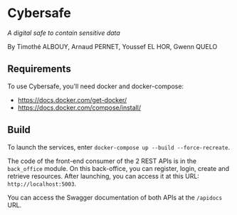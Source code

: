 # Cybersafe

*A digital safe to contain sensitive data*

By Timothé ALBOUY, Arnaud PERNET, Youssef EL HOR, Gwenn QUELO

## Requirements

To use Cybersafe, you'll need docker and docker-compose:

- https://docs.docker.com/get-docker/
- https://docs.docker.com/compose/install/

## Build

To launch the services, enter `docker-compose up --build --force-recreate`.

The code of the front-end consumer of the 2 REST APIs is in the `back_office` module. On this back-office, you can register, login, create and retrieve resources. After launching, you can access it at this URL: `http://localhost:5003`.

You can access the Swagger documentation of both APIs at the `/apidocs` URL.

